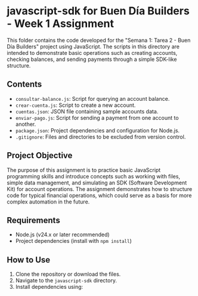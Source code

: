 # javascript-sdk for Buen Día Builders - Week 1 Assignment

This folder contains the code developed for the "Semana 1: Tarea 2 - Buen Día Builders" project using JavaScript. The scripts in this directory are intended to demonstrate basic operations such as creating accounts, checking balances, and sending payments through a simple SDK-like structure.

## Contents

- `consultar-balance.js`: Script for querying an account balance.
- `crear-cuenta.js`: Script to create a new account.
- `cuentas.json`: JSON file containing sample accounts data.
- `enviar-pago.js`: Script for sending a payment from one account to another.
- `package.json`: Project dependencies and configuration for Node.js.
- `.gitignore`: Files and directories to be excluded from version control.

## Project Objective

The purpose of this assignment is to practice basic JavaScript programming skills and introduce concepts such as working with files, simple data management, and simulating an SDK (Software Development Kit) for account operations. The assignment demonstrates how to structure code for typical financial operations, which could serve as a basis for more complex automation in the future.

## Requirements

- Node.js (v24.x or later recommended)
- Project dependencies (install with `npm install`)

## How to Use

1. Clone the repository or download the files.
2. Navigate to the `javascript-sdk` directory.
3. Install dependencies using:
